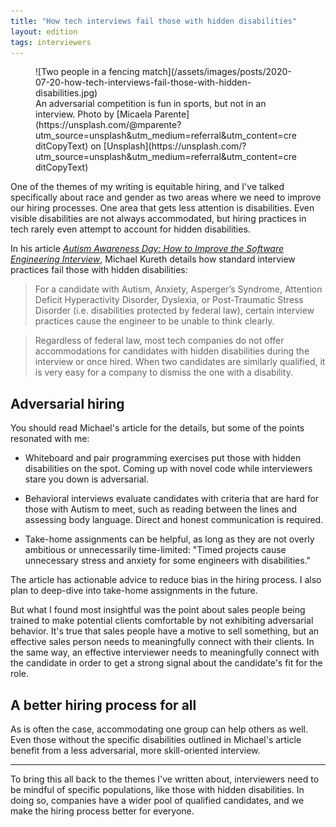 ```yaml
---
title: "How tech interviews fail those with hidden disabilities"
layout: edition
tags: interviewers
---
```


<figure id="cover-img" markdown="1">
![Two people in a fencing match](/assets/images/posts/2020-07-20-how-tech-interviews-fail-those-with-hidden-disabilities.jpg)
<figcaption markdown="1">An adversarial competition is fun in sports, but not in an interview. Photo by [Micaela Parente](https://unsplash.com/@mparente?utm_source=unsplash&utm_medium=referral&utm_content=creditCopyText) on [Unsplash](https://unsplash.com/?utm_source=unsplash&utm_medium=referral&utm_content=creditCopyText)
</figcaption>
</figure>

One of the themes of my writing is equitable hiring, and I've talked specifically about race and gender as two areas where we need to improve our hiring processes. One area that gets less attention is disabilities. Even visible disabilities are not always accommodated, but hiring practices in tech rarely even attempt to account for hidden disabilities.

In his article [_Autism Awareness Day: How to Improve the Software Engineering Interview_](https://medium.com/@mkureth/autism-awareness-day-how-to-improve-the-software-engineering-interview-4ff9911145c7), Michael Kureth details how standard interview practices fail those with hidden disabilities:

> For a candidate with Autism, Anxiety, Asperger’s Syndrome, Attention Deficit Hyperactivity Disorder, Dyslexia, or Post-Traumatic Stress Disorder (i.e. disabilities protected by federal law), certain interview practices cause the engineer to be unable to think clearly.

> Regardless of federal law, most tech companies do not offer accommodations for candidates with hidden disabilities during the interview or once hired. When two candidates are similarly qualified, it is very easy for a company to dismiss the one with a disability.

## Adversarial hiring

You should read Michael's article for the details, but some of the points resonated with me:

- Whiteboard and pair programming exercises put those with hidden disabilities on the spot. Coming up with novel code while interviewers stare you down is adversarial.

- Behavioral interviews evaluate candidates with criteria that are hard for those with Autism to meet, such as reading between the lines and assessing body language. Direct and honest communication is required.

- Take-home assignments can be helpful, as long as they are not overly ambitious or unnecessarily time-limited: "Timed projects cause unnecessary stress and anxiety for some engineers with disabilities."

The article has actionable advice to reduce bias in the hiring process. I also plan to deep-dive into take-home assignments in the future.

But what I found most insightful was the point about sales people being trained to make potential clients comfortable by not exhibiting adversarial behavior. It's true that sales people have a motive to sell something, but an effective sales person needs to meaningfully connect with their clients. In the same way, an effective interviewer needs to meaningfully connect with the candidate in order to get a strong signal about the candidate's fit for the role.

## A better hiring process for all

As is often the case, accommodating one group can help others as well. Even those without the specific disabilities outlined in Michael's article benefit from a less adversarial, more skill-oriented interview.

---

To bring this all back to the themes I've written about, interviewers need to be mindful of specific populations, like those with hidden disabilities. In doing so, companies have a wider pool of qualified candidates, and we make the hiring process better for everyone.
